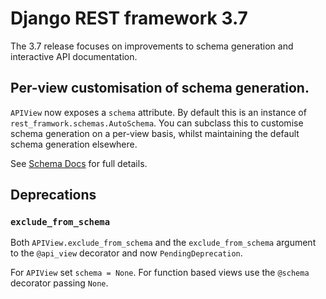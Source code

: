 
# Django REST framework 3.7

The 3.7 release focuses on improvements to schema generation and interactive API
documentation.

## Per-view customisation of schema generation.

`APIView` now exposes a `schema` attribute. By default this is an instance of
`rest_framwork.schemas.AutoSchema`. You can subclass this to customise schema
generation on a per-view basis, whilst maintaining the default schema generation
elsewhere.

See [Schema Docs][schema-docs] for full details.

[schema-docs]: ../api-guide/schemas.md

## Deprecations

### `exclude_from_schema`

Both `APIView.exclude_from_schema` and the `exclude_from_schema` argument to the
`@api_view` decorator and now `PendingDeprecation`.

For `APIView` set `schema = None`. For function based views use the `@schema`
decorator passing `None`.



